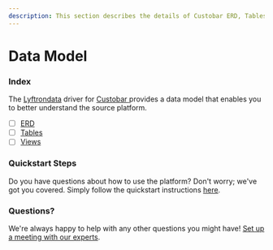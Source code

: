 ```yaml
---
description: This section describes the details of Custobar ERD, Tables, and Views.
---
```


# Data Model

### Index

The  [Lyftrondata](https://www.lyftrondata.com/) driver for [Custobar](https://www.lyftrondata.com/integration/custobar/)[ ](https://www.lyftrondata.com/integration/custobar/)provides a data model that enables you to better understand the source platform.

* [ ] [ERD](../../../marketing-analytics/custobar/data-model/erd.md)
* [ ] [Tables](../../../marketing-analytics/custobar/data-model/tables.md)
* [ ] [Views](../../../marketing-analytics/custobar/data-model/views.md)

### Quickstart Steps

Do you have questions about how to use the platform? Don't worry; we've got you covered. Simply follow the quickstart instructions [here](../../../../quickstart-steps.md).

### Questions? <a href="#questions" id="questions"></a>

We're always happy to help with any other questions you might have! [Set up a meeting with our experts](https://www.lyftrondata.com/book-a-meeting/).

